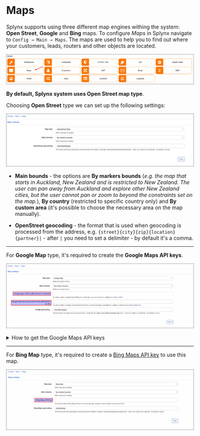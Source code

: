 Maps
==================
Splynx supports using three different map engines withing the system: **Open Street**, **Google** and **Bing** maps. To configure *Maps* in Splynx navigate to `Config → Main → Maps`. The maps are used to help you to find out where your customers, leads, routers and other objects are located.

![Icon](icon.png)

**By default, Splynx system uses Open Street map type**.

Choosing **Open Street** type we can set up the following settings:

![OpenStreet](openstreet.png)

* **Main bounds** - the options are **By markers bounds** (*e.g. the map that starts in Auckland, New Zealand and is restricted to New Zealand. The user can pan away from Auckland and explore other New Zealand cities, but the user cannot pan or zoom to beyond the constraints set on the map.*), **By country** (restricted to specific country only) and **By custom area** (it's possible to choose the necessary area on the map manually).

* **OpenStreet geocoding** - the format that is used when geocoding is processed from the address, e.g. `{street}{city}{zip}{location}{partner}|` - after `|` you need to set a delimiter - by default it's a comma.

------------

For **Google Map** type, it's required to create the **Google Maps API keys**.

![Google Maps](googlemaps.png)


<details>
<summary>How to get the Google Maps API keys</summary>
<div markdown="1">

**IMPORTANT:**

- **Google Maps API key** (Restricted for domain) - ensures the operation of the map appearance in Splynx. The **Maps Embed API** is free to use, you can use this API without enabling billing.
- **Google Geocode Javascript API Key** (Restricted for IP) - provides the search according to the entered address, e.g. in customer's profile. To use this key it's required to [enable billing](https://console.cloud.google.com/projectselector/billing) for your Cloud project. Your account will not be charged if you stay within your [free quota](https://developers.google.com/maps/billing-credits);
- After you enable billing, there is no limit to the amount that you might be charged. To gain more control over your costs, you can [create a budget and set alerts](https://developers.google.com/maps/documentation/embed/cloud-setup#creating_budgets_and_setting_alerts). More information you can find in the [Billing](https://developers.google.com/maps/billing/gmp-billing) documentation and in the [FAQ](https://developers.google.com/maps/faq).

<details>
<summary>Video: How do I set up billing for my project</summary>
<div markdown="1">

<iframe width="350" height="270" src="https://www.youtube.com/embed/uINleRduCWM" title="YouTube video player" frameborder="0" allow="accelerometer; autoplay; clipboard-write; encrypted-media; gyroscope; picture-in-picture" allowfullscreen></iframe>

Google Cloud offers a $300 free trial, and Google Maps Platform features a recurring $200 monthly credit. More information can be found at the following links:

- [Billing account credits](https://developers.google.com/maps/billing-credits).


</div>
</details>

------------


### Step #1: Set up the project

Before you start using the Google Maps Platform APIs you need to set up your Google Cloud project in order to manage your API keys.

1. [Create a new Google Cloud project](https://console.cloud.google.com/projectcreate) in the Cloud Platform;

2. On the New Project page, fill in the required information, such as **Project name**, **Project ID** (accept the default or click EDIT to enter a customized ID), **Location** (select your own or choose *No organization*);

3. Click **Create** button.

![](create_project1.png)

More information can be found [here](https://developers.google.com/maps/documentation/embed/cloud-setup).

------------

### Step #2: Enable APIs

To use *Google Maps Platform*, you must enable the APIs you plan to use with your project. If you are not sure which APIs to enable, try using the [API Picker](https://developers.google.com/maps/documentation/api-picker) or documentation - [link 1](https://developers.google.com/maps/documentation) and [link 2](https://developers.google.com/maps/apis-by-platform).

Navigate to [Google Maps Platform page](https://console.cloud.google.com/project/_/google/maps-apis/api-list) and **enable** the next APIs:

- [Maps Embed API](https://console.cloud.google.com/apis/library/maps-embed-backend.googleapis.com) - [overview](https://developers.google.com/maps/documentation/embed/get-started);
- [Maps JavaScript API](https://console.cloud.google.com/apis/library/maps-backend.googleapis.com) - [overview](https://developers.google.com/maps/documentation/javascript/overview);
- [Geocoding API](https://console.cloud.google.com/apis/library/geocoding-backend.googleapis.com) - [overview](https://developers.google.com/maps/documentation/geocoding/overview).

Click [here](https://console.cloud.google.com/project/_/google/maps-apis/api-list) to view the APIs you have enabled. If the button says *ENABLE*, click the button to enable the API, it it says *MANAGE*, the API is already enabled and you don't need to do anything further.

------------

### Step #3: Get the API keys

The [API key](https://cloud.google.com/docs/authentication/api-keys) is a unique identifier that authenticates requests associated with your project.

To create the **Google Maps API key** (Restricted for domain):

1. Go to the **Google Maps Platform** > [Credentials page](https://console.cloud.google.com/project/_/google/maps-apis/credentials);

2. On the **Credentials** page, click **Create credentials** > **API key**;

![](api_key.png)

3. Click **Close**. The new API key is listed on the **Credentials** page under **API keys**;

4. Click on **Edit API key**, on new page change the **Name**, set **Application restrictions** to `HTTP referrers (web sites)` and in **Website restrictions** section add your Splynx domain address.

<details>
<summary>Adding HTTP restrictions</summary>
<div markdown="1">

![](examples.png)

[More examples](https://cloud.google.com/docs/authentication/api-keys#adding_http_restrictions)

</div>
</details>

![](api_key1.png)

![](api_key2.png)

Click **Save** at the bottom of the page;

5. Copy and paste your *Google Maps API key 1* to the corresponding field in Splynx.

![](api_key3.png)


To create the **Google Geocode Javascript API Key** (Restricted for IP):

1. Go to the **Google Maps Platform** > [Credentials page](https://console.cloud.google.com/project/_/google/maps-apis/credentials);

2. On the **Credentials** page, click **Create credentials** > **API key**;

3. Click **Close**. The new API key is listed on the **Credentials** page under **API keys**;

4. Click on **Edit API key**, on new page change the **Name**, set **Application restrictions** to `IP addresses (web servers, cron jobs, etc.)` and in **Website restrictions** section add your Splynx public IP address;

![](api_key4.png)

Click **Save** at the bottom of the page;

![](api_key4.1.png)

5. Copy and paste your *Google Geocode Javascript API Key 2* to the corresponding field in Splynx and press **Save**.

![](api_key5.png)


<details>
<summary>Video: How to generate and restrict API keys</summary>
<div markdown="1">

<iframe width="350" height="270" src="https://www.youtube.com/embed/2_HZObVbe-g" title="YouTube video player" frameborder="0" allow="accelerometer; autoplay; clipboard-write; encrypted-media; gyroscope; picture-in-picture" allowfullscreen></iframe>

</div>
</details>

------------

To shutdown the project use this [link](https://console.cloud.google.com/iam-admin/projects).

------------

To view your map navigate to `Customers → Maps`.

![](gm_general_map.png)

The watermark `For development purposes only` on the map means that **billing** wasn't enabled for the current project. You have to associate a credit card so that you can get billed if your site has requests that exceed the [$200 credit they give you monthly for free](https://mapsplatform.google.com/pricing/).

You can also apply filters to the map to display only the items you want to view. The customer pointers have different colors, this depends on the customer status (new, active, online, blocked, inactive). On the map, you can click on any pointer to see additional information.

To edit customer GPS coordinates, navigate to customer profile, **Information** tab, find the **Geo data** field, click on the <icon class="image-icon">![](search.png)</icon> icon, in a new window, fill in the field **Address** and press the <icon class="image-icon">![](search.png)</icon> icon again to find the GPS coordinates.

![gm_customer.png](gm_customer.png)

If the customer has the saved address (Street, ZIP code, City), the GPS coordinates will be found automatically. Also, you can click on the map to add a pointer manually or drag and drop the pointer to move it as well. After editing the pointer location press **Save** button.

![gm_customer_edit.png](gm_customer_edit.png)

You can set the GPS coordinates to the **leads**, **routers**, **services** and other **hardware** in the same way:

![](lead.png)

![](router.png)

![](service.png)


</div>
</details>

------------

For **Bing Map** type, it's required to create a [Bing Maps API key](https://docs.microsoft.com/en-us/bingmaps/getting-started/bing-maps-dev-center-help/getting-a-bing-maps-key) to use this map.

![Bing Maps](bingmaps.png)
